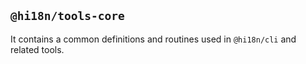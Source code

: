 ## `@hi18n/tools-core`

It contains a common definitions and routines used in `@hi18n/cli` and related tools.
